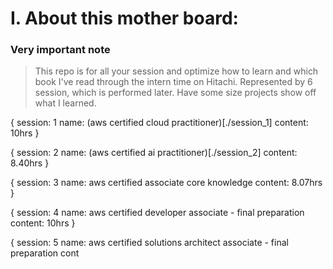 

# **I. About this mother board:**

### **Very important note**

> This repo is for all your session and optimize how to learn and which book I've read through the intern time on Hitachi.
> Represented by 6 session, which is performed later.
> Have some size projects show off what I learned.

{
    session: 1
    name: (aws certified cloud practitioner)[./session_1]
    content: 10hrs
}

{
    session: 2
    name: (aws certified ai practitioner)[./session_2]
    content: 8.40hrs
}

{
    session: 3
    name: aws certified associate core knowledge
    content: 8.07hrs
}

{
    session: 4 
    name: aws certified developer associate - final preparation
    content: 10hrs
}

{
    session: 5
    name: aws certified solutions architect associate - final preparation
    cont
